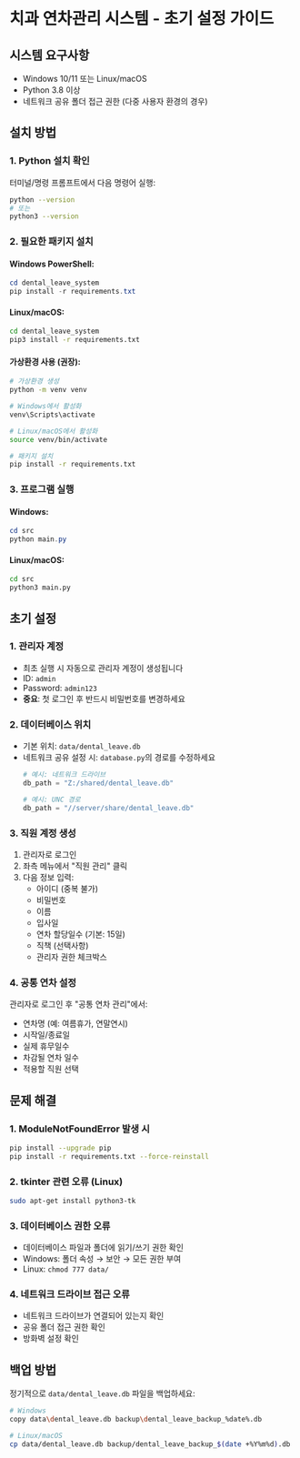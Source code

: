 # 치과 연차관리 시스템 - 초기 설정 가이드

## 시스템 요구사항
- Windows 10/11 또는 Linux/macOS
- Python 3.8 이상
- 네트워크 공유 폴더 접근 권한 (다중 사용자 환경의 경우)

## 설치 방법

### 1. Python 설치 확인
터미널/명령 프롬프트에서 다음 명령어 실행:
```bash
python --version
# 또는
python3 --version
```

### 2. 필요한 패키지 설치

#### Windows PowerShell:
```powershell
cd dental_leave_system
pip install -r requirements.txt
```

#### Linux/macOS:
```bash
cd dental_leave_system
pip3 install -r requirements.txt
```

#### 가상환경 사용 (권장):
```bash
# 가상환경 생성
python -m venv venv

# Windows에서 활성화
venv\Scripts\activate

# Linux/macOS에서 활성화
source venv/bin/activate

# 패키지 설치
pip install -r requirements.txt
```

### 3. 프로그램 실행

#### Windows:
```powershell
cd src
python main.py
```

#### Linux/macOS:
```bash
cd src
python3 main.py
```

## 초기 설정

### 1. 관리자 계정
- 최초 실행 시 자동으로 관리자 계정이 생성됩니다
- ID: `admin`
- Password: `admin123`
- **중요**: 첫 로그인 후 반드시 비밀번호를 변경하세요

### 2. 데이터베이스 위치
- 기본 위치: `data/dental_leave.db`
- 네트워크 공유 설정 시: `database.py`의 경로를 수정하세요
  ```python
  # 예시: 네트워크 드라이브
  db_path = "Z:/shared/dental_leave.db"
  
  # 예시: UNC 경로
  db_path = "//server/share/dental_leave.db"
  ```

### 3. 직원 계정 생성
1. 관리자로 로그인
2. 좌측 메뉴에서 "직원 관리" 클릭
3. 다음 정보 입력:
   - 아이디 (중복 불가)
   - 비밀번호
   - 이름
   - 입사일
   - 연차 할당일수 (기본: 15일)
   - 직책 (선택사항)
   - 관리자 권한 체크박스

### 4. 공통 연차 설정
관리자로 로그인 후 "공통 연차 관리"에서:
- 연차명 (예: 여름휴가, 연말연시)
- 시작일/종료일
- 실제 휴무일수
- 차감될 연차 일수
- 적용할 직원 선택

## 문제 해결

### 1. ModuleNotFoundError 발생 시
```bash
pip install --upgrade pip
pip install -r requirements.txt --force-reinstall
```

### 2. tkinter 관련 오류 (Linux)
```bash
sudo apt-get install python3-tk
```

### 3. 데이터베이스 권한 오류
- 데이터베이스 파일과 폴더에 읽기/쓰기 권한 확인
- Windows: 폴더 속성 → 보안 → 모든 권한 부여
- Linux: `chmod 777 data/`

### 4. 네트워크 드라이브 접근 오류
- 네트워크 드라이브가 연결되어 있는지 확인
- 공유 폴더 접근 권한 확인
- 방화벽 설정 확인

## 백업 방법
정기적으로 `data/dental_leave.db` 파일을 백업하세요:
```bash
# Windows
copy data\dental_leave.db backup\dental_leave_backup_%date%.db

# Linux/macOS
cp data/dental_leave.db backup/dental_leave_backup_$(date +%Y%m%d).db
```